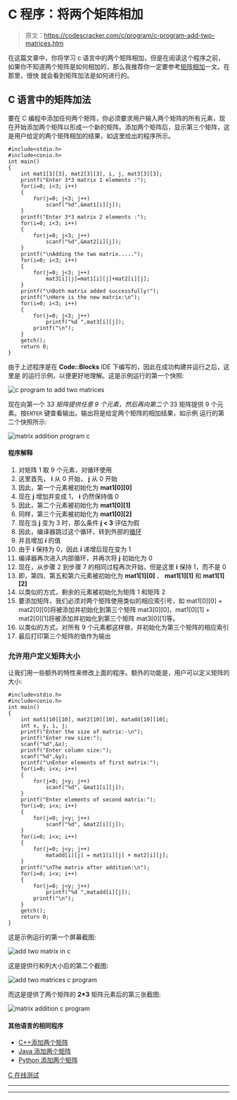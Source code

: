 # C 程序：将两个矩阵相加

> 原文：<https://codescracker.com/c/program/c-program-add-two-matrices.htm>

在这篇文章中，你将学习 c 语言中的两个矩阵相加，但是在阅读这个程序之前，如果你不知道两个矩阵是如何相加的，那么我推荐你一定要参考[矩阵相加](/nonprog/matrix-addition.htm)一文。在那里，很快 就会看到矩阵加法是如何进行的。

## C 语言中的矩阵加法

要在 C 编程中添加任何两个矩阵，你必须要求用户输入两个矩阵的所有元素，现在开始添加两个矩阵以形成一个新的矩阵。添加两个矩阵后，显示第三个矩阵，这是用户给定的两个矩阵相加的结果，如这里给出的程序所示。

```
#include<stdio.h>
#include<conio.h>
int main()
{
    int mat1[3][3], mat2[3][3], i, j, mat3[3][3];
    printf("Enter 3*3 matrix 1 elements :");
    for(i=0; i<3; i++)
    {
        for(j=0; j<3; j++)
            scanf("%d",&mat1[i][j]);
    }
    printf("Enter 3*3 matrix 2 elements :");
    for(i=0; i<3; i++)
    {
        for(j=0; j<3; j++)
            scanf("%d",&mat2[i][j]);
    }
    printf("\nAdding the two matrix.....");
    for(i=0; i<3; i++)
    {
        for(j=0; j<3; j++)
            mat3[i][j]=mat1[i][j]+mat2[i][j];
    }
    printf("\nBoth matrix added successfully!");
    printf("\nHere is the new matrix:\n");
    for(i=0; i<3; i++)
    {
        for(j=0; j<3; j++)
            printf("%d ",mat3[i][j]);
        printf("\n");
    }
    getch();
    return 0;
}
```

由于上述程序是在 **Code::Blocks** IDE 下编写的，因此在成功构建并运行之后，这里是 的运行示例，以便更好地理解。这是示例运行的第一个快照:

![c program to add two matrices](img/f1ada5a064f17a655c4ed757cb1c7651.png)

现在向第一个 3*3 矩阵提供任意 9 个元素，然后再向第二个 3*3 矩阵提供 9 个元素。按`ENTER` 键查看输出。输出将是给定两个矩阵的相加结果，如示例 运行的第二个快照所示:

![matrix addition program c](img/43f7232f33939a9b001adcda6b2e94da.png)

#### 程序解释

1.  对矩阵 1 取 9 个元素，对循环使用
2.  这里首先， **i** 从 0 开始， **j** 从 0 开始
3.  因此，第一个元素被初始化为 **mat1[0][0]**
4.  现在 **j** 增加并变成 1， **i** 仍然保持值 0
5.  因此，第二个元素被初始化为 **mat1[0][1]**
6.  同样，第三个元素被初始化为 **mat1[0][2]**
7.  现在当 **j** 变为 3 时，那么条件 **j < 3** 评估为假
8.  因此，编译器跳过这个循环，转到外部的[循环](/c/c-loops.htm)
9.  并且增加 **i** 的值
10.  由于 **i** 保持为 0，因此 **i** 递增后现在变为 1
11.  编译器再次进入内部循环，并再次将 **j** 初始化为 0
12.  现在，从步骤 2 到步骤 7 的相同过程再次开始，但是这里 **i** 保持 1，而不是 0
13.  即，第四、第五和第六元素被初始化为 **mat1[1][0]** 、 **mat1[1][1]** 和 **mat1[1][2]**
14.  以类似的方式，剩余的元素被初始化为矩阵 1 和矩阵 2
15.  要添加矩阵，我们必须对两个矩阵使用类似的相应索引号，如 mat1[0][0] + mat2[0][0]将被添加并初始化到第三个矩阵 mat3[0][0]，mat1[0][1] + mat2[0][1]将被添加并初始化到第三个矩阵 mat3[0][1]等。
16.  以类似的方式，对所有 9 个元素都这样做，并初始化为第三个矩阵的相应索引
17.  最后打印第三个矩阵的值作为输出

### 允许用户定义矩阵大小

让我们用一些额外的特性来修改上面的程序。额外的功能是，用户可以定义矩阵的大小:

```
#include<stdio.h>
#include<conio.h>
int main()
{
    int mat1[10][10], mat2[10][10], matadd[10][10];
    int x, y, i, j;
    printf("Enter the size of matrix:-\n");
    printf("Enter row size:");
    scanf("%d",&x);
    printf("Enter column size:");
    scanf("%d",&y);
    printf("\nEnter elements of first matrix:");
    for(i=0; i<x; i++)
    {
        for(j=0; j<y; j++)
            scanf("%d", &mat1[i][j]);
    }
    printf("Enter elements of second matrix:");
    for(i=0; i<x; i++)
    {
        for(j=0; j<y; j++)
            scanf("%d", &mat2[i][j]);
    }
    for(i=0; i<x; i++)
    {
        for(j=0; j<y; j++)
            matadd[i][j] = mat1[i][j] + mat2[i][j];
    }
    printf("\nThe matrix after addition:\n");
    for(i=0; i<x; i++)
    {
        for(j=0; j<y; j++)
            printf("%d ",matadd[i][j]);
        printf("\n");
    }
    getch();
    return 0;
}
```

这是示例运行的第一个屏幕截图:

![add two matrix in c](img/ca4680415df40b16365146f8f41d2c2c.png)

这是提供行和列大小后的第二个截图:

![add two matrices c program](img/77ba4e01cd839c4af5031966fe5fb602.png)

而这是提供了两个矩阵的 **2*3** 矩阵元素后的第三张截图:

![matrix addition c program](img/4bd4de26dc3aa2ac8c9ddbdca88a923c.png)

#### 其他语言的相同程序

*   [C++添加两个矩阵](/cpp/program/cpp-program-add-two-matrices.htm)
*   [Java 添加两个矩阵](/java/program/java-program-add-two-matrices.htm)
*   [Python 添加两个矩阵](/python/program/python-program-add-two-matrices.htm)

[C 在线测试](/exam/showtest.php?subid=2)

* * *

* * *